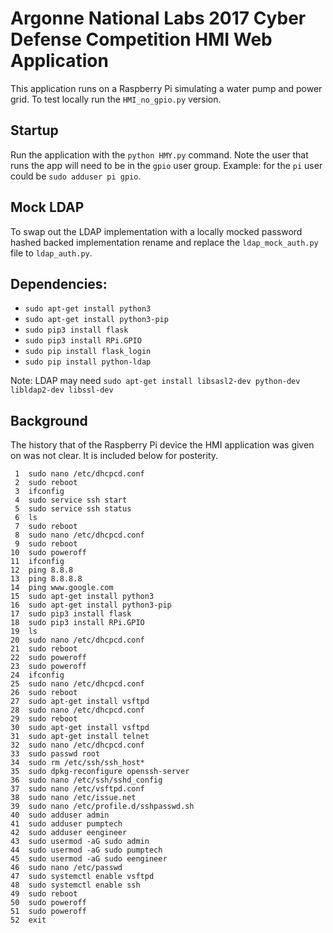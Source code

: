 # Argonne National Labs 2017 Cyber Defense Competition HMI Web Application

This application runs on a Raspberry Pi simulating a water pump and power grid. To test locally run the `HMI_no_gpio.py` version.

## Startup
Run the application with the `python HMY.py` command. Note the user that runs the app will need to be in the `gpio` user group. Example: for the `pi` user could be `sudo adduser pi gpio`.

## Mock LDAP
To swap out the LDAP implementation with a locally mocked password hashed backed implementation rename and replace the `ldap_mock_auth.py` file to `ldap_auth.py`.

## Dependencies:

- `sudo apt-get install python3`
- `sudo apt-get install python3-pip`
- `sudo pip3 install flask`
- `sudo pip3 install RPi.GPIO`
- `sudo pip install flask_login`
- `sudo pip install python-ldap`

Note: LDAP may need `sudo apt-get install libsasl2-dev python-dev libldap2-dev libssl-dev`

## Background
The history that of the Raspberry Pi device the HMI application was given on was not clear. It is included below for posterity.

	 1  sudo nano /etc/dhcpcd.conf
	 2  sudo reboot
	 3  ifconfig
	 4  sudo service ssh start
	 5  sudo service ssh status
	 6  ls
	 7  sudo reboot
	 8  sudo nano /etc/dhcpcd.conf
	 9  sudo reboot
	10  sudo poweroff
	11  ifconfig
	12  ping 8.8.8
	13  ping 8.8.8.8
	14  ping www.google.com
	15  sudo apt-get install python3
	16  sudo apt-get install python3-pip
	17  sudo pip3 install flask
	18  sudo pip3 install RPi.GPIO
	19  ls
	20  sudo nano /etc/dhcpcd.conf 
	21  sudo reboot
	22  sudo poweroff
	23  sudo poweroff
	24  ifconfig
	25  sudo nano /etc/dhcpcd.conf 
	26  sudo reboot
	27  sudo apt-get install vsftpd
	28  sudo nano /etc/dhcpcd.conf 
	29  sudo reboot
	30  sudo apt-get install vsftpd
	31  sudo apt-get install telnet
	32  sudo nano /etc/dhcpcd.conf 
	33  sudo passwd root
	34  sudo rm /etc/ssh/ssh_host*
	35  sudo dpkg-reconfigure openssh-server 
	36  sudo nano /etc/ssh/sshd_config 
	37  sudo nano /etc/vsftpd.conf 
	38  sudo nano /etc/issue.net 
	39  sudo nano /etc/profile.d/sshpasswd.sh 
	40  sudo adduser admin
	41  sudo adduser pumptech
	42  sudo adduser eengineer
	43  sudo usermod -aG sudo admin
	44  sudo usermod -aG sudo pumptech
	45  sudo usermod -aG sudo eengineer
	46  sudo nano /etc/passwd
	47  sudo systemctl enable vsftpd
	48  sudo systemctl enable ssh
	49  sudo reboot
	50  sudo poweroff
	51  sudo poweroff
	52  exit
